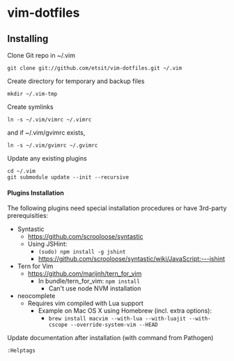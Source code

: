 vim-dotfiles
============

Installing
----------

Clone Git repo in ~/.vim
```
git clone git://github.com/etsit/vim-dotfiles.git ~/.vim
```

Create directory for temporary and backup files
```
mkdir ~/.vim-tmp
```

Create symlinks
```
ln -s ~/.vim/vimrc ~/.vimrc
```

and if ~/.vim/gvimrc exists,
```
ln -s ~/.vim/gvimrc ~/.gvimrc
```

Update any existing plugins
```
cd ~/.vim
git submodule update --init --recursive
```


#### Plugins Installation 

The following plugins need special installation procedures
or have 3rd-party prerequisities:
- Syntastic
  - https://github.com/scrooloose/syntastic
  - Using JSHint:
      - ```(sudo) npm install -g jshint```
      - https://github.com/scrooloose/syntastic/wiki/JavaScript:---jshint
- Tern for Vim
  - https://github.com/marijnh/tern_for_vim
      - In bundle/tern_for_vim: ```npm install```
        - Can't use node NVM installation
- neocomplete
  - Requires vim compiled with Lua support
    - Example on Mac OS X using Homebrew (incl. extra options):
      - ```brew install macvim --with-lua --with-luajit --with-cscope --override-system-vim --HEAD```

Update documentation after installation (with command from Pathogen)
```
:Helptags
```

